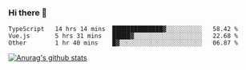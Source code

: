 ### Hi there 👋



<!--
**webB1an/webB1an** is a ✨ _special_ ✨ repository because its `README.md` (this file) appears on your GitHub profile.

Here are some ideas to get you started:

- 🔭 I’m currently working on ...
- 🌱 I’m currently learning ...
- 👯 I’m looking to collaborate on ...
- 🤔 I’m looking for help with ...
- 💬 Ask me about ...
- 📫 How to reach me: ...
- 😄 Pronouns: ...
- ⚡ Fun fact: ...
-->

<!--START_SECTION:waka-->

```text
TypeScript   14 hrs 14 mins  ██████████████▓░░░░░░░░░░   58.42 %
Vue.js       5 hrs 31 mins   █████▓░░░░░░░░░░░░░░░░░░░   22.68 %
Other        1 hr 40 mins    █▓░░░░░░░░░░░░░░░░░░░░░░░   06.87 %
```

<!--END_SECTION:waka-->


[![Anurag's github stats](https://github-readme-stats.vercel.app/api?username=webB1an&show_icons=true&theme=radical)](https://github.com/anuraghazra/github-readme-stats)

